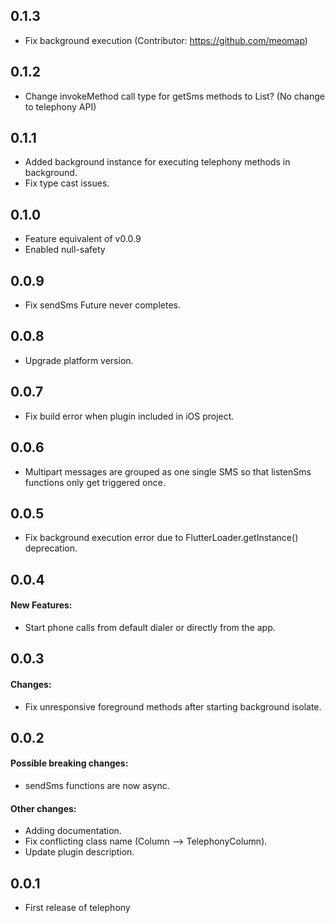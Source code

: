 ## 0.1.3
* Fix background execution (Contributor: https://github.com/meomap)

## 0.1.2
* Change invokeMethod call type for getSms methods to List? (No change to telephony API)

## 0.1.1
* Added background instance for executing telephony methods in background.
* Fix type cast issues.

## 0.1.0
* Feature equivalent of v0.0.9
* Enabled null-safety

## 0.0.9
* Fix sendSms Future never completes.

## 0.0.8
* Upgrade platform version.

## 0.0.7
* Fix build error when plugin included in iOS project.

## 0.0.6
* Multipart messages are grouped as one single SMS so that listenSms functions only get triggered once.

## 0.0.5
* Fix background execution error due to FlutterLoader.getInstance() deprecation.

## 0.0.4

#### New Features:
* Start phone calls from default dialer or directly from the app.

## 0.0.3

#### Changes:
* Fix unresponsive foreground methods after starting background isolate.


## 0.0.2

#### Possible breaking changes:
* sendSms functions are now async.

#### Other changes:
* Adding documentation.
* Fix conflicting class name (Column --> TelephonyColumn).
* Update plugin description.


## 0.0.1

* First release of telephony

